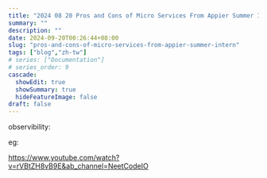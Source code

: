```yaml
---
title: "2024 08 20 Pros and Cons of Micro Services From Appier Summer Intern"
summary: ""
description: ""
date: 2024-09-20T00:26:44+08:00
slug: "pros-and-cons-of-micro-services-from-appier-summer-intern"
tags: ["blog","zh-tw"]
# series: ["Documentation"]
# series_order: 9
cascade:
  showEdit: true
  showSummary: true
  hideFeatureImage: false
draft: false
---
```


observibility:



eg: 

https://www.youtube.com/watch?v=rVBtZH8vB9E&ab_channel=NeetCodeIO
